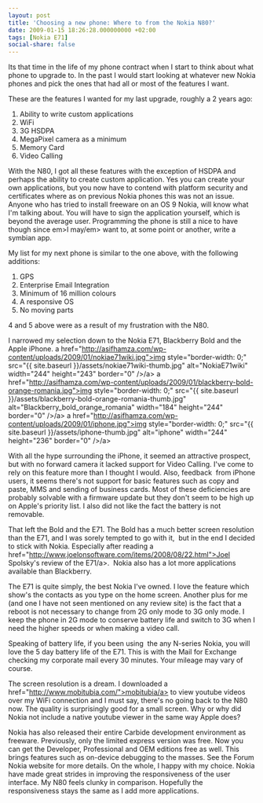 ```yaml
---
layout: post
title: 'Choosing a new phone: Where to from the Nokia N80?'
date: 2009-01-15 18:26:28.000000000 +02:00
tags: [Nokia E71]
social-share: false
---
```


Its that time in the life of my phone contract when I start to think about what phone to upgrade to. In the past I would start looking at whatever new Nokia phones and pick the ones that had all or most of the features I want.

These are the features I wanted for my last upgrade, roughly a 2 years ago:
1. Ability to write custom applications
2. WiFi
3. 3G HSDPA
4. MegaPixel camera as a minimum
5. Memory Card
6. Video Calling

With the N80, I got all these features with the exception of HSDPA and perhaps the ability to create custom application. Yes you can create your own applications, but you now have to contend with platform security and certificates where as on previous Nokia phones this was not an issue. Anyone who has tried to install freeware on an OS 9 Nokia, will know what I'm talking about. You will have to sign the application yourself, which is beyond the average user. Programming the phone is still a nice to have though since em>I may/em> want to, at some point or another, write a symbian app.

My list for my next phone is similar to the one above, with the following additions:
1. GPS
2. Enterprise Email Integration
3. Minimum of 16 million colours
4. A responsive OS
5. No moving parts

4 and 5 above were as a result of my frustration with the N80.

I narrowed my selection down to the Nokia E71, Blackberry Bold and the Apple iPhone.
a href="http://asifhamza.com/wp-content/uploads/2009/01/nokiae71wiki.jpg">img style="border-width: 0;" src="{{ site.baseurl }}/assets/nokiae71wiki-thumb.jpg" alt="NokiaE71wiki" width="244" height="243" border="0" />/a> a href="http://asifhamza.com/wp-content/uploads/2009/01/blackberry-bold-orange-romania.jpg">img style="border-width: 0;" src="{{ site.baseurl }}/assets/blackberry-bold-orange-romania-thumb.jpg" alt="Blackberry_bold_orange_romania" width="184" height="244" border="0" />/a> a href="http://asifhamza.com/wp-content/uploads/2009/01/iphone.jpg">img style="border-width: 0;" src="{{ site.baseurl }}/assets/iphone-thumb.jpg" alt="iphone" width="244" height="236" border="0" />/a>

With all the hype surrounding the iPhone, it seemed an attractive prospect, but with no forward camera it lacked support for Video Calling. I've come to rely on this feature more than I thought I would. Also, feedback  from iPhone users, it seems there's not support for basic features such as copy and paste, MMS and sending of business cards. Most of these deficiencies are probably solvable with a firmware update but they don't seem to be high up on Apple's priority list. I also did not like the fact the battery is not removable.

That left the Bold and the E71. The Bold has a much better screen resolution than the E71, and I was sorely tempted to go with it,  but in the end I decided to stick with Nokia. Especially after reading a href="http://www.joelonsoftware.com/items/2008/08/22.html">Joel Spolsky's review of the E71/a>.  Nokia also has a lot more applications available than Blackberry.

The E71 is quite simply, the best Nokia I've owned. I love the feature which show's the contacts as you type on the home screen. Another plus for me (and one I have not seen mentioned on any review site) is the fact that a reboot is not necessary to change from 2G only mode to 3G only mode. I keep the phone in 2G mode to conserve battery life and switch to 3G when I need the higher speeds or when making a video call.

Speaking of battery life, if you been using  the any N-series Nokia, you will love the 5 day battery life of the E71. This is with the Mail for Exchange checking my corporate mail every 30 minutes. Your mileage may vary of course.

The screen resolution is a dream. I downloaded a href="http://www.mobitubia.com/">mobitubia/a> to view youtube videos over my WiFi connection and I must say, there's no going back to the N80 now. The quality is surprisingly good for a small screen. Why or why did Nokia not include a native youtube viewer in the same way Apple does?

Nokia has also released their entire Carbide development environment as freeware. Previously, only the limited express version was free. Now you can get the Developer, Professional and OEM editions free as well. This brings features such as on-device debugging to the masses. See the Forum Nokia website for more details.
On the whole, I happy with my choice. Nokia have made great strides in improving the responsiveness of the user interface. My N80 feels clunky in comparison. Hopefully the responsiveness stays the same as I add more applications.
